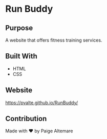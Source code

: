 # Run Buddy

## Purpose
A website that offers fitness training services.

## Built With
* HTML
* CSS

## Website
https://pvalte.github.io/RunBuddy/

## Contribution
Made with ❤️ by Paige Altemare
